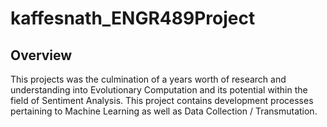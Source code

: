 # kaffesnath_ENGR489Project



## Overview

This projects was the culmination of a years worth of research and understanding into Evolutionary Computation and its potential within the field of Sentiment Analysis. This project contains development processes pertaining to Machine Learning as well as Data Collection / Transmutation.
